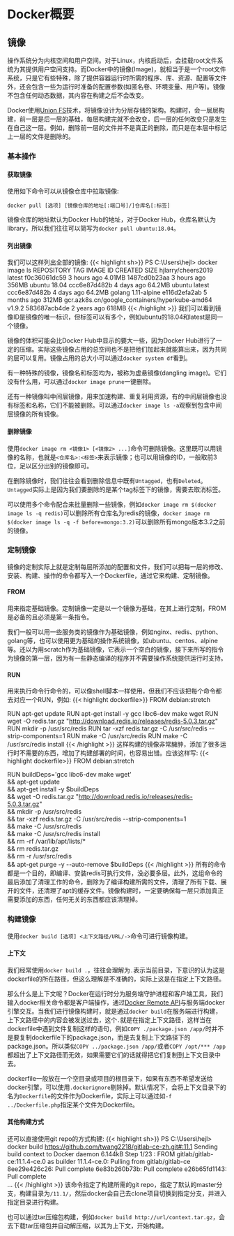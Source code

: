 # Docker概要

镜像
-------

操作系统分为内核空间和用户空间。对于Linux，内核启动后，会挂载root文件系统为其提供用户空间支持。而Docker中的镜像(Image)，就相当于是一个root文件系统，只是它有些特殊，除了提供容器运行时所需的程序、库、资源、配置等文件外，还会包含一些为运行时准备的配置参数(如匿名卷、环境变量、用户等)。镜像不包含任何动态数据，其内容在构建之后不会改变。

Docker使用[Union FS](https://en.wikipedia.org/wiki/Union_mount)技术，将镜像设计为分层存储的架构。构建时，会一层层构建，前一层是后一层的基础，每层构建完就不会改变，后一层的任何改变只是发生在自己这一层。例如，删除前一层的文件并不是真正的删除，而只是在本层中标记上一层的文件是删除的。

### 基本操作
#### 获取镜像
使用如下命令可以从镜像仓库中拉取镜像:
```
docker pull [选项] [镜像仓库的地址[:端口号]/]仓库名[:标签]
```
镜像仓库的地址默认为Docker Hub的地址，对于Docker Hub，仓库名默认为library，所以我们往往可以简写为`docker pull ubuntu:18.04`。

#### 列出镜像
我们可以这样列出全部的镜像:
{{< highlight sh>}}
PS C:\Users\hejl> docker image ls
REPOSITORY                                       TAG                 IMAGE ID            CREATED             SIZE
hjlarry/cheers2019                               latest              f0c36061dc59        3 hours ago         4.01MB
<none>                                           <none>              1487cd0b23aa        3 hours ago         356MB
ubuntu                                           18.04               ccc6e87d482b        4 days ago          64.2MB
ubuntu                                           latest              ccc6e87d482b        4 days ago          64.2MB
golang                                           1.11-alpine         e116d2efa2ab        5 months ago        312MB
gcr.azk8s.cn/google_containers/hyperkube-amd64   v1.9.2              583687acb4de        2 years ago         618MB
{{< /highlight >}}
我们可以看到镜像ID是镜像的唯一标识，但标签可以有多个，例如ubuntu的18.04和latest是同一个镜像。

镜像的体积可能会比Docker Hub中显示的要大一些，因为Docker Hub进行了一定的压缩。实际这些镜像占用的总空间也不是把他们加起来就能算出来，因为共同的层可以复用。镜像占用的总大小可以通过`docker system df`看到。

有一种特殊的镜像，镜像名和标签均为<none>，被称为虚悬镜像(dangling image)。它们没有什么用，可以通过`docker image prune`一键删除。

还有一种镜像叫中间层镜像，用来加速构建、重复利用资源，有的中间层镜像也没有标签和名称，它们不能被删除。可以通过`docker image ls -a`观察到包含中间层镜像的所有镜像。

#### 删除镜像
使用`docker image rm <镜像1> [<镜像2> ...]`命令可删除镜像。这里既可以用镜像的名称，也就是`<仓库名>:<标签>`来表示镜像；也可以用镜像的ID，一般取前3位，足以区分出别的镜像即可。

在删除镜像时，我们往往会看到删除信息中既有`Untagged`，也有`Deleted`。`Untagged`实际上是因为我们要删除的是某个tag标签下的镜像，需要去取消标签。

可以使用多个命令配合来批量删除一些镜像，例如`docker image rm $(docker image ls -q redis)`可以删除所有仓库名为redis的镜像，`docker image rm $(docker image ls -q -f before=mongo:3.2)`可以删除所有mongo版本3.2之前的镜像。

### 定制镜像
镜像的定制实际上就是定制每层所添加的配置和文件，我们可以把每一层的修改、安装、构建、操作的命令都写入一个Dockerfile，通过它来构建、定制镜像。

#### FROM
用来指定基础镜像。定制镜像一定是以一个镜像为基础，在其上进行定制，FROM是必备的且必须是第一条指令。

我们一般可以用一些服务类的镜像作为基础镜像，例如nginx、redis、python、golang等，也可以使用更为基础的操作系统镜像，如ubuntu、centos、alpine等。还以为用scratch作为基础镜像，它表示一个空白的镜像，接下来所写的指令为镜像的第一层，因为有一些静态编译的程序并不需要操作系统提供运行时支持。

#### RUN
用来执行命令行命令的，可以像shell脚本一样使用，但我们不应该把每个命令都去对应一个RUN，例如:
{{< highlight dockerfile>}}
FROM debian:stretch

RUN apt-get update
RUN apt-get install -y gcc libc6-dev make wget
RUN wget -O redis.tar.gz "http://download.redis.io/releases/redis-5.0.3.tar.gz"
RUN mkdir -p /usr/src/redis
RUN tar -xzf redis.tar.gz -C /usr/src/redis --strip-components=1
RUN make -C /usr/src/redis
RUN make -C /usr/src/redis install
{{< /highlight >}}
这样构建的镜像非常臃肿，添加了很多运行时不需要的东西，增加了构建部署的时间，也容易出错。应该这样写:
{{< highlight dockerfile>}}
FROM debian:stretch

RUN buildDeps='gcc libc6-dev make wget' \
    && apt-get update \
    && apt-get install -y $buildDeps \
    && wget -O redis.tar.gz "http://download.redis.io/releases/redis-5.0.3.tar.gz" \
    && mkdir -p /usr/src/redis \
    && tar -xzf redis.tar.gz -C /usr/src/redis --strip-components=1 \
    && make -C /usr/src/redis \
    && make -C /usr/src/redis install \
    && rm -rf /var/lib/apt/lists/* \
    && rm redis.tar.gz \
    && rm -r /usr/src/redis \
    && apt-get purge -y --auto-remove $buildDeps
{{< /highlight >}}
所有的命令都是一个目的，即编译、安装redis可执行文件，没必要多层。此外，这组命令的最后添加了清理工作的命令，删除为了编译构建所需的文件，清理了所有下载、展开的文件，还清理了apt的缓存文件。镜像构建时，一定要确保每一层只添加真正需要添加的东西，任何无关的东西都应该清理掉。

### 构建镜像
使用`docker build [选项] <上下文路径/URL/->`命令可进行镜像构建。

#### 上下文
我们经常使用`docker build .`，往往会理解为`.`表示当前目录，下意识的认为这是dockerfile的所在路径，但这么理解是不准确的，实际上这是在指定上下文路径。

那么什么是上下文呢？Docker在运行时分为服务端守护进程和客户端工具，我们输入docker相关命令都是客户端操作，通过[Docker Remote API](https://docs.docker.com/develop/sdk/)与服务端docker引擎交互。当我们进行镜像构建时，就是通过`docker build`在服务端进行构建，上下文路径中的内容会被发送过去，这个`.`就是在指定上下文路径，这样当在dockerfile中遇到文件复制这样的语句，例如`COPY ./package.json /app/`时并不是要复制dockerfile下的package.json，而是去复制上下文路径下的package.json。所以类似`COPY ../package.json /app/`或者`COPY /opt/*** /app`都超出了上下文路径而无效，如果需要它们的话就得把它们复制到上下文目录中去。

dockerfile一般放在一个空目录或项目的根目录下，如果有东西不希望发送给docker引擎，可以使用`.dockerignore`剔除掉。默认情况下，会将上下文目录下的名为`Dockerfile`的文件作为Dockerfile，实际上可以通过如`-f ../Dockerfile.php`指定某个文件为Dockerfile。

#### 其他构建方式
还可以直接使用git repo的方式构建:
{{< highlight sh>}}
PS C:\Users\hejl>  docker build https://github.com/twang2218/gitlab-ce-zh.git#:11.1
Sending build context to Docker daemon  6.144kB
Step 1/23 : FROM gitlab/gitlab-ce:11.1.4-ce.0 as builder
11.1.4-ce.0: Pulling from gitlab/gitlab-ce
8ee29e426c26: Pull complete                                                                    6e83b260b73b: Pull complete                                                                    e26b65fd1143: Pull complete      
...
{{< /highlight >}}
该命令指定了构建所需的git repo，指定了默认的master分支，构建目录为`/11.1/`，然后docker会自己去clone项目切换到指定分支，并进入指定目录进行构建。

也可以通过tar压缩包构建，例如`docker build http://url/context.tar.gz`，会去下载tar压缩包并自动解压缩，以其为上下文，开始构建。